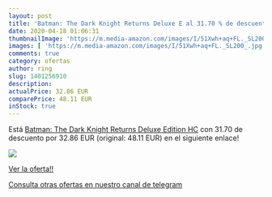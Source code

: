 ```yaml
---
layout: post
title: 'Batman: The Dark Knight Returns Deluxe E al 31.70 % de descuento'
date: 2020-04-18 01:06:31
thumbnailImage: 'https://m.media-amazon.com/images/I/51Xwh+aq+FL._SL200_.jpg'
images: [ 'https://m.media-amazon.com/images/I/51Xwh+aq+FL._SL200_.jpg' ]
comments: true
category: ofertas
author: ring
slug: 1401256910
description:
actualPrice: 32.86 EUR
comparePrice: 48.11 EUR
inStock: true
---
```


Está [Batman: The Dark Knight Returns Deluxe Edition HC](https://www.amazon.com/dp/1401256910/?tag=redken08-20) con 31.70 de descuento por 32.86 EUR (original: 48.11 EUR) en el siguiente enlace!

[![](https://m.media-amazon.com/images/I/51Xwh+aq+FL._SL200_.jpg)](https://www.amazon.com/dp/1401256910/?tag=redken08-20)

[Ver la oferta!!](https://www.amazon.com/dp/1401256910/?tag=redken08-20)

[Consulta otras ofertas en nuestro canal de telegram](https://t.me/s/ofertas25)
